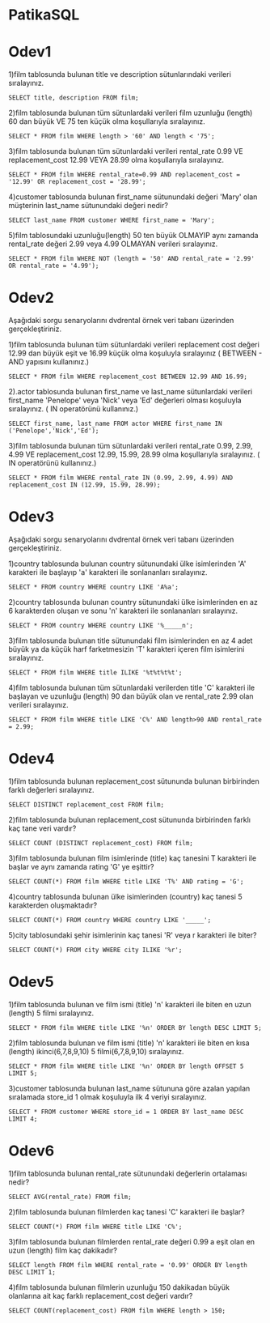 # PatikaSQL

# Odev1

1)film tablosunda bulunan title ve description sütunlarındaki verileri sıralayınız.

` SELECT title, description FROM film; `

2)film tablosunda bulunan tüm sütunlardaki verileri film uzunluğu (length) 60 dan büyük VE 75 ten küçük olma koşullarıyla sıralayınız.

` SELECT * FROM film WHERE length > '60' AND length < '75'; `

3)film tablosunda bulunan tüm sütunlardaki verileri rental_rate 0.99 VE replacement_cost 12.99 VEYA 28.99 olma koşullarıyla sıralayınız.

`SELECT * FROM film WHERE rental_rate=0.99 AND replacement_cost = '12.99' OR replacement_cost = '28.99';`

4)customer tablosunda bulunan first_name sütunundaki değeri 'Mary' olan müşterinin last_name sütunundaki değeri nedir?

`SELECT last_name FROM customer WHERE first_name = 'Mary';`

5)film tablosundaki uzunluğu(length) 50 ten büyük OLMAYIP aynı zamanda rental_rate değeri 2.99 veya 4.99 OLMAYAN verileri sıralayınız.

`SELECT * FROM film WHERE NOT (length = '50' AND rental_rate = '2.99' OR rental_rate = '4.99');`

# Odev2

Aşağıdaki sorgu senaryolarını dvdrental örnek veri tabanı üzerinden gerçekleştiriniz.

1)film tablosunda bulunan tüm sütunlardaki verileri replacement cost değeri 12.99 dan büyük eşit ve 16.99 küçük olma koşuluyla sıralayınız ( BETWEEN - AND yapısını kullanınız.)

` SELECT * FROM film WHERE replacement_cost BETWEEN 12.99 AND 16.99; `

2).actor tablosunda bulunan first_name ve last_name sütunlardaki verileri first_name 'Penelope' veya 'Nick' veya 'Ed' değerleri olması koşuluyla sıralayınız. ( IN operatörünü kullanınız.)

` SELECT first_name, last_name FROM actor WHERE first_name IN ('Penelope','Nick','Ed'); `

3)film tablosunda bulunan tüm sütunlardaki verileri rental_rate 0.99, 2.99, 4.99 VE replacement_cost 12.99, 15.99, 28.99 olma koşullarıyla sıralayınız. ( IN operatörünü kullanınız.)

` SELECT * FROM film WHERE rental_rate IN (0.99, 2.99, 4.99) AND replacement_cost IN (12.99, 15.99, 28.99); `

# Odev3

Aşağıdaki sorgu senaryolarını dvdrental örnek veri tabanı üzerinden gerçekleştiriniz.

1)country tablosunda bulunan country sütunundaki ülke isimlerinden 'A' karakteri ile başlayıp 'a' karakteri ile sonlananları sıralayınız.

`SELECT * FROM country WHERE country LIKE 'A%a';`

2)country tablosunda bulunan country sütunundaki ülke isimlerinden en az 6 karakterden oluşan ve sonu 'n' karakteri ile sonlananları sıralayınız.

`SELECT * FROM country WHERE country LIKE '%_____n';`

3)film tablosunda bulunan title sütunundaki film isimlerinden en az 4 adet büyük ya da küçük harf farketmesizin 'T' karakteri içeren film isimlerini sıralayınız.

`SELECT * FROM film WHERE title ILIKE '%t%t%t%t';`

4)film tablosunda bulunan tüm sütunlardaki verilerden title 'C' karakteri ile başlayan ve uzunluğu (length) 90 dan büyük olan ve rental_rate 2.99 olan verileri sıralayınız.

`SELECT * FROM film WHERE title LIKE 'C%' AND length>90 AND rental_rate = 2.99;`

# Odev4

1)film tablosunda bulunan replacement_cost sütununda bulunan birbirinden farklı değerleri sıralayınız.

`SELECT DISTINCT replacement_cost FROM film;`

2)film tablosunda bulunan replacement_cost sütununda birbirinden farklı kaç tane veri vardır?

`SELECT COUNT (DISTINCT replacement_cost) FROM film;`

3)film tablosunda bulunan film isimlerinde (title) kaç tanesini T karakteri ile başlar ve aynı zamanda rating 'G' ye eşittir?

`SELECT COUNT(*) FROM film WHERE title LIKE 'T%' AND rating = 'G';`

4)country tablosunda bulunan ülke isimlerinden (country) kaç tanesi 5 karakterden oluşmaktadır?

`SELECT COUNT(*) FROM country WHERE country LIKE '_____';`

5)city tablosundaki şehir isimlerinin kaç tanesi 'R' veya r karakteri ile biter?

`SELECT COUNT(*) FROM city WHERE city ILIKE '%r';`

# Odev5

1)film tablosunda bulunan ve film ismi (title) 'n' karakteri ile biten en uzun (length) 5 filmi sıralayınız.

`SELECT * FROM film WHERE title LIKE '%n' ORDER BY length DESC LIMIT 5;`

2)film tablosunda bulunan ve film ismi (title) 'n' karakteri ile biten en kısa (length) ikinci(6,7,8,9,10) 5 filmi(6,7,8,9,10) sıralayınız.

`SELECT * FROM film WHERE title LIKE '%n' ORDER BY length OFFSET 5 LIMIT 5;`

3)customer tablosunda bulunan last_name sütununa göre azalan yapılan sıralamada store_id 1 olmak koşuluyla ilk 4 veriyi sıralayınız.

`SELECT * FROM customer WHERE store_id = 1 ORDER BY last_name DESC LIMIT 4;`

# Odev6

1)film tablosunda bulunan rental_rate sütunundaki değerlerin ortalaması nedir?

`SELECT AVG(rental_rate) FROM film;`

2)film tablosunda bulunan filmlerden kaç tanesi 'C' karakteri ile başlar?

`SELECT COUNT(*) FROM film WHERE title LIKE 'C%';`

3)film tablosunda bulunan filmlerden rental_rate değeri 0.99 a eşit olan en uzun (length) film kaç dakikadır?

`SELECT length FROM film WHERE rental_rate = '0.99' ORDER BY length DESC LIMIT 1;`

4)film tablosunda bulunan filmlerin uzunluğu 150 dakikadan büyük olanlarına ait kaç farklı replacement_cost değeri vardır?

`SELECT COUNT(replacement_cost) FROM film WHERE length > 150;`
